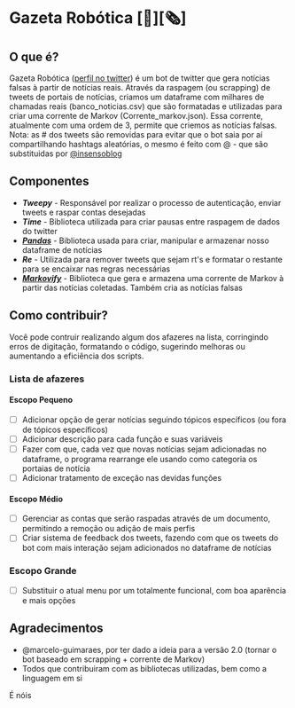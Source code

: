 # Gazeta Robótica [:robot:][:newspaper_roll:]

## O que é?
 Gazeta Robótica ([perfil no twitter](https://twitter.com/GazetaRobotica)) é um bot de twitter que gera notícias falsas à partir de notícias reais.
 Através da raspagem (ou scrapping) de tweets de portais de notícias, criamos um dataframe com milhares de chamadas reais (banco_noticias.csv) que são formatadas e utilizadas para criar uma corrente de Markov (Corrente_markov.json). Essa corrente, atualmente com uma ordem de 3, permite que criemos as notícias falsas.
 Nota: as # dos tweets são removidas para evitar que o bot saia por aí compartilhando hashtags aleatórias, o mesmo é feito com @ - que são substituidas por [@insensoblog](in-senso.com.br)

## Componentes
- ***Tweepy*** - Responsável por realizar o processo de autenticação, enviar tweets e raspar contas desejadas
- ***Time*** - Biblioteca utilizada para criar pausas entre raspagem de dados do twitter
- ***[Pandas](https://github.com/pandas-dev/pandas)*** - Biblioteca usada para criar, manipular e armazenar nosso dataframe de notícias
- ***Re*** - Utilizada para remover tweets que sejam rt's e formatar o restante para se encaixar nas regras necessárias
- ***[Markovify](https://github.com/jsvine/markovify)*** - Biblioteca que gera e armazena uma corrente de Markov à partir das notícias coletadas. Também cria as notícias falsas

## Como contribuir?
 Você pode contruir realizando algum dos afazeres na lista, corringindo erros de digitação, formatando o código, sugerindo melhoras ou aumentando a eficiência dos scripts.

### Lista de afazeres
#### Escopo Pequeno
- [ ] Adicionar opção de gerar notícias seguindo tópicos específicos (ou fora de tópicos específicos)
- [ ] Adicionar descrição para cada função e suas variáveis
- [ ] Fazer com que, cada vez que novas notícias sejam adicionadas no dataframe, o programa rearrange ele usando como categoria os portaias de notícia
- [ ] Adicionar tratamento de exceção nas devidas funções
#### Escopo Médio
- [ ] Gerenciar as contas que serão raspadas através de um documento, permitindo a remoção ou adição de mais perfis
- [ ] Criar sistema de feedback dos tweets, fazendo com que os tweets do bot com mais interação sejam adicionados no dataframe de notícias
### Escopo Grande
- [ ] Substituir o atual menu por um totalmente funcional, com boa aparência e mais opções

## Agradecimentos
- @marcelo-guimaraes, por ter dado a ideia para a versão 2.0 (tornar o bot baseado em scrapping + corrente de Markov)
- Todos que contribuiram com as bibliotecas utilizadas, bem como a linguagem em si

É nóis